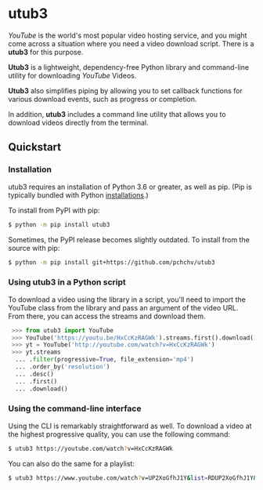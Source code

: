 # **utub3**

*YouTube* is the world's most popular video hosting service, and you might come across a situation where you need a video download script. There is a **utub3** for this purpose.

**Utub3** is a lightweight, dependency-free Python library and command-line utility for downloading *YouTube* Videos.

**Utub3** also simplifies piping by allowing you to set callback functions for various download events, such as progress or completion.

In addition, **utub3** includes a command line utility that allows you to download videos directly from the terminal.

## Quickstart

### Installation

utub3 requires an installation of Python 3.6 or greater, as well as pip. (Pip is typically bundled with Python [installations](https://python.org/downloads).)

To install from PyPI with pip:

```bash
$ python -m pip install utub3
```

Sometimes, the PyPI release becomes slightly outdated. To install from the source with pip:

```bash
$ python -m pip install git+https://github.com/pchchv/utub3
```

### Using utub3 in a Python script

To download a video using the library in a script, you'll need to import the YouTube class from the library and pass an argument of the video URL. From there, you can access the streams and download them.

```python
 >>> from utub3 import YouTube
 >>> YouTube('https://youtu.be/HxCcKzRAGWk').streams.first().download()
 >>> yt = YouTube('http://youtube.com/watch?v=HxCcKzRAGWk')
 >>> yt.streams
  ... .filter(progressive=True, file_extension='mp4')
  ... .order_by('resolution')
  ... .desc()
  ... .first()
  ... .download()
```

### Using the command-line interface

Using the CLI is remarkably straightforward as well. To download a video at the highest progressive quality, you can use the following command:
```bash
$ utub3 https://youtube.com/watch?v=HxCcKzRAGWk
```

You can also do the same for a playlist:
```bash
$ utub3 https://www.youtube.com/watch?v=UP2XoGfhJ1Y&list=RDUP2XoGfhJ1Y&start_radio=1&t=3s
```